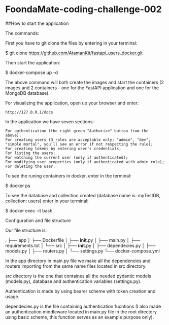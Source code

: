 # FoondaMate-coding-challenge-002
##How to start the application

The commands:

First you have to git clone the files by entering in your terminal:

$ git clone https://github.com/AtamanKit/fastapi_users_docker.git

Then start the application:

$ docker-compose up -d

The above command will both create the images and start the containers (2 images and 2 containers - one for the FastAPI application and one for the MongoDB database).

For visualizing the application, open up your browser and enter:

    http://127.0.0.1/docs

In the application we have seven sections:

    For authentication (the right green "Authorize" button from the above);
    For creating users (3 roles are acceptable only: "admin", "dev", "simple mortal", you'll see an error if not respecting the rule);
    For creating tokens by entering user's credentials;
    For listing the users;
    For watching the current user (only if authenticated);
    For modifying user properties (only if authenticated with admin role);
    For deleting the user.

To see the runing containers in docker, enter in the terminal:

$ docker ps

To see the database and collection created (database name is: myTestDB, collection: users) enter in your terminal:

$ docker exec -it <container-id> bash

Configuration and file structure

Our file structure is:

.
├── app
│   ├── Dockerfile
│   ├── __init__.py
│   ├── main.py
│   ├── requirements.txt
│   └── src
│       ├── __init__.py
│       ├── dependecies.py
│       ├── models.py
│       ├── routers.py
│       └── settings.py
└── docker-compose.yml

In the app directory in main.py file we make all the dependencies and routers importing from the same name files located in src directory.

src directory is the one that containes all the needed pydantic models (models.py), database and authentication variables (settings.py).

Authentication is made by using bearer scheme with token creation and usage.

dependecies.py is the file containing authentication fucntions (I also made an authentication middleware located in main.py file in the root directory using basic scheme, this function serves as an example purpose only).
